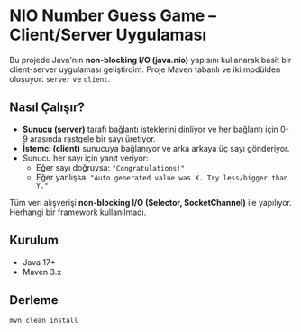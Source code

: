 # NIO Number Guess Game – Client/Server Uygulaması

Bu projede Java'nın **non-blocking I/O (java.nio)** yapısını kullanarak basit bir client-server uygulaması geliştirdim. Proje Maven tabanlı ve iki modülden oluşuyor: `server` ve `client`.

## Nasıl Çalışır?

- **Sunucu (server)** tarafı bağlantı isteklerini dinliyor ve her bağlantı için 0-9 arasında rastgele bir sayı üretiyor.
- **İstemci (client)** sunucuya bağlanıyor ve arka arkaya üç sayı gönderiyor.
- Sunucu her sayı için yanıt veriyor:
  - Eğer sayı doğruysa: `"Congratulations!"`
  - Eğer yanlışsa: `"Auto generated value was X. Try less/bigger than Y."`

Tüm veri alışverişi **non-blocking I/O (Selector, SocketChannel)** ile yapılıyor. Herhangi bir framework kullanılmadı.

## Kurulum

- Java 17+
- Maven 3.x

## Derleme

```bash
mvn clean install

